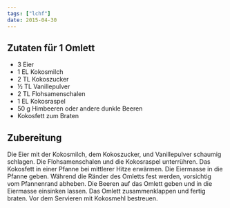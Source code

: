 ```yaml
---
tags: ["lchf"]
date: 2015-04-30
---
```


## Zutaten für 1 Omlett
- 3     Eier
- 1 EL  Kokosmilch
- 2 TL  Kokoszucker
- ½ TL  Vanillepulver
- 2 TL  Flohsamenschalen
- 1 EL  Kokosraspel
- 50 g  Himbeeren oder andere dunkle Beeren
- Kokosfett zum Braten

## Zubereitung
Die Eier mit der Kokosmilch, dem Kokoszucker, und Vanillepulver schaumig schlagen. Die Flohsamenschalen und die Kokosraspel unterrühren.
Das Kokosfett in einer Pfanne bei mittlerer Hitze erwärmen. Die Eiermasse in die Pfanne geben. Während die Ränder des Omletts fest werden, vorsichtig vom Pfannenrand abheben. Die Beeren auf das Omlett geben und in die Eiermasse einsinken lassen. Das Omlett zusammenklappen und fertig braten.
Vor dem Servieren mit Kokosmehl bestreuen.

